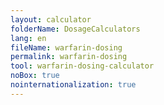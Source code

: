 ```yaml
---
layout: calculator
folderName: DosageCalculators
lang: en
fileName: warfarin-dosing
permalink: warfarin-dosing
tool: warfarin-dosing-calculator
noBox: true
nointernationalization: true
---
```

